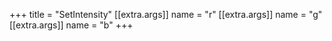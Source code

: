 +++
title = "SetIntensity"
[[extra.args]]
name = "r"
[[extra.args]]
name = "g"
[[extra.args]]
name = "b"
+++